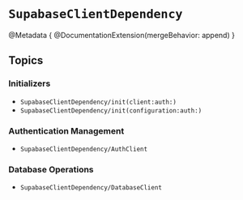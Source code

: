 # ``SupabaseClientDependency``

@Metadata {
    @DocumentationExtension(mergeBehavior: append)
}

## Topics

### Initializers

- ``SupabaseClientDependency/init(client:auth:)``
- ``SupabaseClientDependency/init(configuration:auth:)``

### Authentication Management

- ``SupabaseClientDependency/AuthClient``

### Database Operations

- ``SupabaseClientDependency/DatabaseClient``
